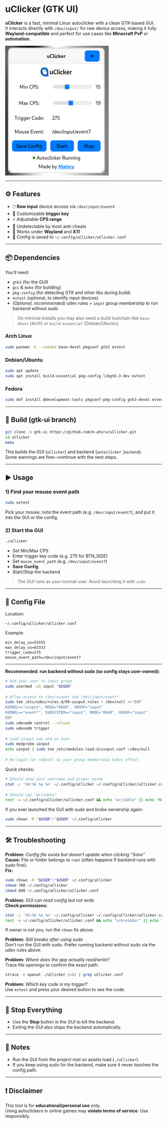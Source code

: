 # uClicker (GTK UI)

**uClicker** is a fast, minimal Linux autoclicker with a clean GTK-based GUI.  
It interacts directly with `/dev/input/` for raw device access, making it fully **Wayland-compatible** and perfect for use cases like **Minecraft PvP** or **automation**.

![Screenshot](assets/ss.png)

---

## ⚙️ Features

- 🖱️ **Raw input** device access via `/dev/input/eventX`
- 🔑 Customizable **trigger key**
- ⚡ Adjustable **CPS range**
- 🧠 Undetectable by most anti-cheats
- 🧩 Works under **Wayland** and **X11**
- 💾 Config is saved to `~/.config/uClicker/uClicker.conf`

---

## 📦 Dependencies

You’ll need:

- `gtk3` (for the GUI)
- `gcc` & `make` (for building)
- `pkg-config` (for detecting GTK and other libs during build)
- `evtest` (optional, to identify input devices)
- *(Optional, recommended)* udev rules + `input` group membership to run backend without sudo

> On minimal installs you may also need a build toolchain like `base-devel` (Arch) or `build-essential` (Debian/Ubuntu).

### Arch Linux
```bash
sudo pacman -S --needed base-devel pkgconf gtk3 evtest
```

### Debian/Ubuntu
```bash
sudo apt update
sudo apt install build-essential pkg-config libgtk-3-dev evtest
```

### Fedora
```bash
sudo dnf install @development-tools pkgconf-pkg-config gtk3-devel evtest
```

---

## 🚀 Build (gtk-ui branch)

```bash
git clone -b gtk-ui https://github.com/m-ahiru/uClicker.git
cd uClicker
make
```

This builds the GUI (`uClicker`) and backend (`autoclicker_backend`).  
Some warnings are fine—continue with the next steps.

---

## ▶️ Usage

### 1) Find your mouse event path
```bash
sudo evtest
```
Pick your mouse; note the event path (e.g. `/dev/input/event7`), and put it into the GUI or the config.

### 2) Start the GUI
```bash
./uClicker
```
- Set Min/Max CPS
- Enter trigger key code (e.g. 275 for BTN_SIDE)
- Set `mouse_event_path` (e.g. `/dev/input/event7`)
- **Save Config**
- Start/Stop the backend

> The GUI runs as your normal user. Avoid launching it with `sudo`.

---

## 💾 Config File

Location:
```
~/.config/uClicker/uClicker.conf
```

Example:
```
min_delay_us=55555
max_delay_us=83333
trigger_code=275
mouse_event_path=/dev/input/event7
```

---

**Recommended: run backend without sudo (so config stays user-owned):**
```bash
# Add your user to input group
sudo usermod -aG input "$USER"

# Allow access to /dev/uinput and /dev/input/event*
sudo tee /etc/udev/rules.d/99-uinput.rules > /dev/null <<'EOF'
KERNEL=="uinput", MODE="0660", GROUP="input"
KERNEL=="event*", SUBSYSTEM=="input", MODE="0640", GROUP="input"
EOF
sudo udevadm control --reload
sudo udevadm trigger

# Load uinput now and on boot
sudo modprobe uinput
echo uinput | sudo tee /etc/modules-load.d/uinput.conf >/dev/null

# Re-login (or reboot) so your group membership takes effect
```

Quick checks:
```bash
# Should show your username and proper perms
stat -c '%U:%G %a %n' ~/.config/uClicker ~/.config/uClicker/uClicker.conf

# Should say "writable"
test -w ~/.config/uClicker/uClicker.conf && echo "writable" || echo "NOT writable"
```

If you ever launched the GUI with sudo and broke ownership again:
```bash
sudo chown -R "$USER":"$USER" ~/.config/uClicker
```

---

## 🛠 Troubleshooting

**Problem:** *Config file exists but doesn’t update when clicking “Save”*  
**Cause:** File or folder belongs to `root` (often happens if backend runs with sudo first).  
**Fix:**
```bash
sudo chown -R "$USER":"$USER" ~/.config/uClicker
chmod 700 ~/.config/uClicker
chmod 600 ~/.config/uClicker/uClicker.conf
```

**Problem:** *GUI can read config but not write*  
**Check permissions:**
```bash
stat -c '%U:%G %a %n' ~/.config/uClicker ~/.config/uClicker/uClicker.conf
test -w ~/.config/uClicker/uClicker.conf && echo "schreibbar" || echo "NICHT schreibbar"
```
If owner is not you, run the `chown` fix above.

**Problem:** *Still breaks after using sudo*  
Don’t run the GUI with sudo. Prefer running backend without sudo via the udev rules above.

**Problem:** *Where does the app actually read/write?*  
Trace file openings to confirm the exact path:
```bash
strace -e openat ./uClicker 2>&1 | grep uClicker.conf
```

**Problem:** *Which key code is my trigger?*  
Use `evtest` and press your desired button to see the code.

---

## 🛑 Stop Everything

- Use the **Stop** button in the GUI to kill the backend.
- Exiting the GUI also stops the backend automatically.

---

## 🧠 Notes

- Run the GUI from the project root so assets load (`./uClicker`).
- If you keep using sudo for the backend, make sure it never touches the config path.

---

## ❗ Disclaimer

This tool is for **educational/personal use** only.  
Using autoclickers in online games may **violate terms of service**. Use responsibly.
